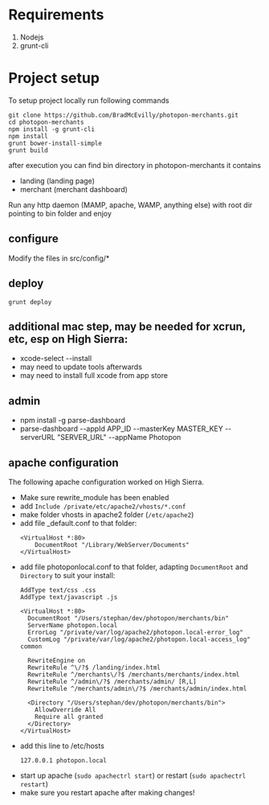 # Requirements
1. Nodejs
2. grunt-cli


# Project setup

To setup project locally run following commands 

    git clone https://github.com/BradMcEvilly/photopon-merchants.git
    cd photopon-merchants
    npm install -g grunt-cli
    npm install
    grunt bower-install-simple
    grunt build
    
after execution you can find bin directory in photopon-merchants it contains
- landing (landing page)
- merchant (merchant dashboard)

Run any http daemon (MAMP, apache, WAMP, anything else) with root dir pointing to bin folder and enjoy

## configure

  Modify the files in src/config/*

## deploy

    grunt deploy

## additional mac step, may be needed for xcrun, etc, esp on High Sierra:

* xcode-select --install
* may need to update tools afterwards
* may need to install full xcode from app store

## admin

* npm install -g parse-dashboard
* parse-dashboard --appId APP_ID --masterKey MASTER_KEY --serverURL "SERVER_URL" --appName Photopon

## apache configuration

The following apache configuration worked on High Sierra.
* Make sure rewrite_module has been enabled
* add `Include /private/etc/apache2/vhosts/*.conf`
* make folder vhosts in apache2 folder (`/etc/apache2`)
* add file _default.conf to that folder:
  ```
  <VirtualHost *:80>
      DocumentRoot "/Library/WebServer/Documents"
  </VirtualHost>
  ```
* add file photoponlocal.conf to that folder, adapting `DocumentRoot` and `Directory` to suit your install:
  ```
  AddType text/css .css
  AddType text/javascript .js

  <VirtualHost *:80>
    DocumentRoot "/Users/stephan/dev/photopon/merchants/bin"
    ServerName photopon.local
    ErrorLog "/private/var/log/apache2/photopon.local-error_log"
    CustomLog "/private/var/log/apache2/photopon.local-access_log" common

    RewriteEngine on
    RewriteRule ^\/?$ /landing/index.html
    RewriteRule ^/merchants\/?$ /merchants/merchants/index.html
    RewriteRule ^/admin\/?$ /merchants/admin/ [R,L]
    RewriteRule ^/merchants/admin\/?$ /merchants/admin/index.html

    <Directory "/Users/stephan/dev/photopon/merchants/bin">
      AllowOverride All
      Require all granted
    </Directory>
  </VirtualHost>
  ```
* add this line to /etc/hosts
  ```
  127.0.0.1 photopon.local
  ```
* start up apache (`sudo apachectrl start`) or restart (`sudo apachectrl restart`)
* make sure you restart apache after making changes!